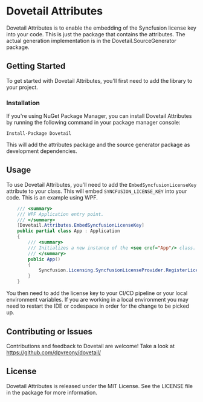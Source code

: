 # Dovetail Attributes

Dovetail Attributes is to enable the embedding of the Syncfusion license key into your code. This is just the package that contains the attributes. The actual generation implementation is in the Dovetail.SourceGenerator package.

## Getting Started

To get started with Dovetail Attributes, you'll first need to add the library to your project.


### Installation

If you're using NuGet Package Manager, you can install Dovetail Attributes by running the following command in your package manager console:

```
Install-Package Dovetail

```

This will add the attributes package and the source generator package as development dependencies.

## Usage

To use Dovetail Attributes, you'll need to add the `EmbedSyncfusionLicenseKey` attribute to your class. This will embed `SYNCFUSION_LICENSE_KEY` into your code. This is an example using WPF.

```cs
    /// <summary>
    /// WPF Application entry point.
    /// </summary>
    [Dovetail.Attributes.EmbedSyncfusionLicenseKey]
    public partial class App : Application
    {
        /// <summary>
        /// Initializes a new instance of the <see cref="App"/> class.
        /// </summary>
        public App()
        {
            Syncfusion.Licensing.SyncfusionLicenseProvider.RegisterLicense(SYNCFUSION_LICENSE_KEY);
        }
    }
```

You then need to add the license key to your CI/CD pipeline or your local environment variables. If you are working in a local environment you may need to restart the IDE or codespace in order for the change to be picked up.

## Contributing or Issues

Contributions and feedback to Dovetail are welcome! Take a look at https://github.com/dpvreony/dovetail/

## License

Dovetail Attributes is released under the MIT License. See the LICENSE file in the package for more information.

